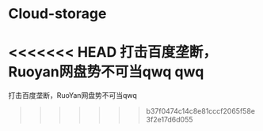 # Cloud-storage
<<<<<<< HEAD
打击百度垄断，Ruoyan网盘势不可当qwq
qwq
=======
打击百度垄断，RuoYan网盘势不可当qwq
>>>>>>> b37f0474c14c8e81cccf2065f58e3f2e17d6d055
